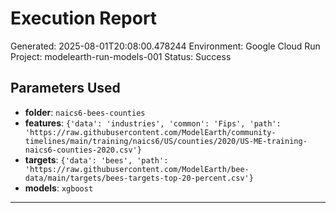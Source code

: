 
# Execution Report

Generated: 2025-08-01T20:08:00.478244
Environment: Google Cloud Run
Project: modelearth-run-models-001
Status: Success

## Parameters Used
- **folder**: `naics6-bees-counties`
- **features**: `{'data': 'industries', 'common': 'Fips', 'path': 'https://raw.githubusercontent.com/ModelEarth/community-timelines/main/training/naics6/US/counties/2020/US-ME-training-naics6-counties-2020.csv'}`
- **targets**: `{'data': 'bees', 'path': 'https://raw.githubusercontent.com/ModelEarth/bee-data/main/targets/bees-targets-top-20-percent.csv'}`
- **models**: `xgboost`

---
